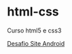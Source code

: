 # html-css
 Curso html5 e css3

<a href= "https://diegocard117.github.io/Android/"> Desafio Site Android</a> 
